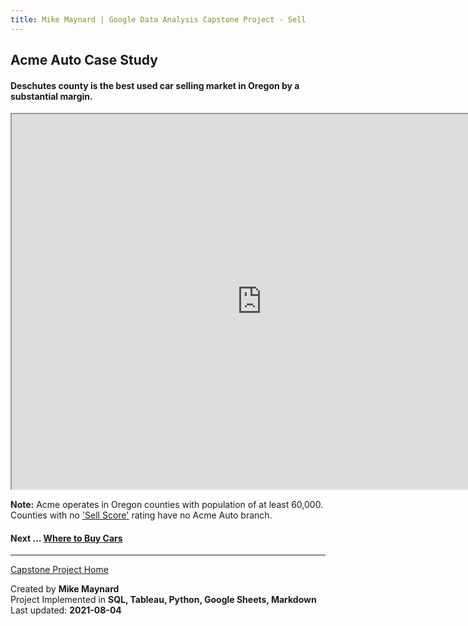 ```yaml
---
title: Mike Maynard | Google Data Analysis Capstone Project - Sell
---
```

## Acme Auto Case Study

#### Deschutes county is the best used car selling market in Oregon by a substantial margin.

<IFRAME SRC="https://public.tableau.com/views/capstone_16278859884250/Joy2?:language=en-US&:display_count=n&:origin=viz_share_link" WIDTH=800 HEIGHT=600></IFRAME>

**Note:** Acme operates in Oregon counties with population of at least 60,000. Counties with no ['Sell Score'](../metrics/sell_score.html) rating have no Acme Auto branch.

#### Next ... [Where to Buy Cars](buy.html)

---
[Capstone Project Home](/capstone/)

Created by **Mike Maynard**<BR>
Project Implemented in **SQL, Tableau, Python, Google Sheets, Markdown**<BR>
Last updated:  **2021-08-04**
